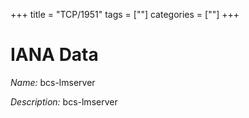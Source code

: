 +++
title = "TCP/1951"
tags = [""]
categories = [""]
+++

# IANA Data

_Name:_ bcs-lmserver

_Description:_ bcs-lmserver

